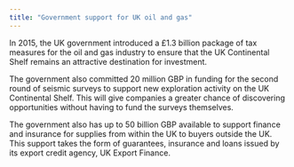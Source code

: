 ```yaml
---
title: "Government support for UK oil and gas"
---
```

In 2015, the UK government introduced a £1.3 billion package of tax measures for the oil and gas industry to ensure that the UK Continental Shelf remains an attractive destination for investment. 


The government also committed 20 million GBP in funding for the second round of seismic surveys to support new exploration activity on the UK Continental Shelf. This will give companies a greater chance of discovering opportunities without having to fund the surveys themselves.

The government also has up to 50 billion GBP available to support finance and insurance for   supplies from within the UK to buyers outside the UK. This support takes the form of guarantees, insurance and loans issued by its export credit agency, UK Export Finance. 

